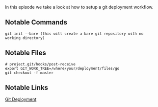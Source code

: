 In this episode we take a look at how to setup a git deployment workflow.


## Notable Commands

```
git init --bare (this will create a bare git repository with no working directory)
```

## Notable Files

```
# project.git/hooks/post-receive
export GIT_WORK_TREE=/where/your/deployment/files/go
git checkout -f master 
```

## Notable Links

[Git Deployment](http://gitolite.com/the-list-and-irc/deploy.html)